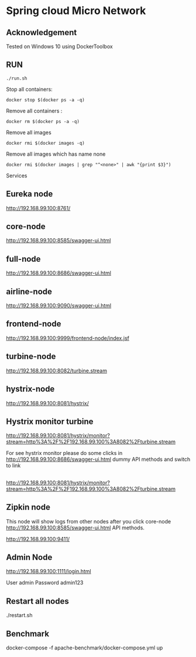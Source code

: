 # Spring cloud Micro Network

## Acknowledgement

Tested on Windows 10 using DockerToolbox

## RUN



```shell
./run.sh
```

Stop all containers:

```shell
docker stop $(docker ps -a -q)
```

Remove all containers :

```shell
docker rm $(docker ps -a -q)
```

Remove all images

```shell
docker rmi $(docker images -q)
```

Remove all images which has name none
```shell
docker rmi $(docker images | grep "^<none>" | awk "{print $3}")
```

Services

## Eureka node

http://192.168.99.100:8761/

## core-node

http://192.168.99.100:8585/swagger-ui.html 

## full-node

http://192.168.99.100:8686/swagger-ui.html

## airline-node

http://192.168.99.100:9090/swagger-ui.html

## frontend-node

http://192.168.99.100:9999/frontend-node/index.jsf

## turbine-node

http://192.168.99.100:8082/turbine.stream

## hystrix-node

http://192.168.99.100:8081/hystrix/

## Hystrix monitor turbine

http://192.168.99.100:8081/hystrix/monitor?stream=http%3A%2F%2F192.168.99.100%3A8082%2Fturbine.stream

For see hystrix monitor please do some clicks in http://192.168.99.100:8686/swagger-ui.html dummy API methods and switch to link

##

http://192.168.99.100:8081/hystrix/monitor?stream=http%3A%2F%2F192.168.99.100%3A8082%2Fturbine.stream

## Zipkin node 

This node will show logs from other nodes after you click core-node http://192.168.99.100:8585/swagger-ui.html API methods.

http://192.168.99.100:9411/

## Admin Node

http://192.168.99.100:1111/login.html

User admin
Password admin123

## Restart all nodes
./restart.sh 

## Benchmark

docker-compose -f  apache-benchmark/docker-compose.yml up








